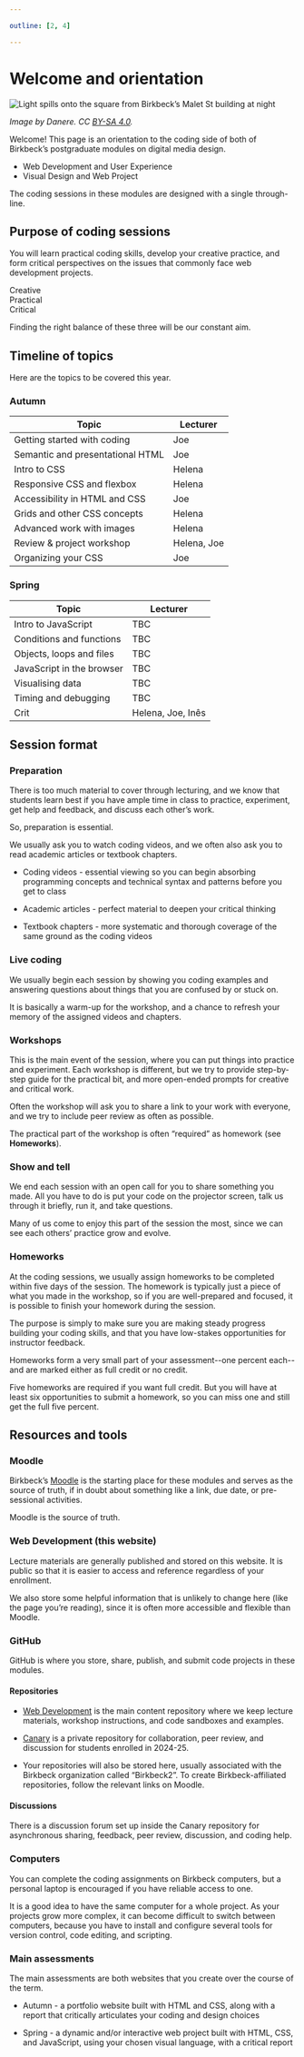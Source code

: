 ```yaml
---

outline: [2, 4]

---
```


# Welcome and orientation

![Light spills onto the square from Birkbeck’s Malet St building at
night](./images/birkbeck-malet-night.jpg)

*Image by Danere. CC [BY-SA
4.0](https://creativecommons.org/licenses/by-sa/4.0/deed.en).*

Welcome! This page is an orientation to the coding side of both of
Birkbeck’s postgraduate modules on digital media design. 

* Web Development and User Experience
* Visual Design and Web Project

The coding sessions in these modules are designed with a single through-line.

## Purpose of coding sessions

You will learn practical coding skills, develop your creative
practice, and form critical perspectives on the issues that commonly face web
development projects.

<div class="bg-slate-600 p-8 max-w-sm">
  <div class="relative h-64 text-3xl font-mono">
    <div class="absolute top-0 left-24">Creative</div>
    <div class="absolute left-20 top-10 w-1 h-16 rotate-45 bg-white"></div>
    <div class="absolute bottom-28 left-0">Practical</div>
    <div class="absolute left-24 bottom-10 w-1 h-16 -rotate-45 bg-white"></div>
    <div class="absolute bottom-0 left-32">Critical</div>
    <div class="absolute left-48 bottom-12 w-1 h-40 -rotate-12 bg-white"></div>
  </div>
</div>

Finding the right balance of these three will be our constant aim.

## Timeline of topics

Here are the topics to be covered this year.

### Autumn

| Topic                            | Lecturer
| -------------------------------- | ------------ |
| Getting started with coding      | Joe          |
| Semantic and presentational HTML | Joe          |
| Intro to CSS                     | Helena       |
| Responsive CSS and flexbox       | Helena       |
| Accessibility in HTML and CSS    | Joe          |
| Grids and other CSS concepts     | Helena       |
| Advanced work with images        | Helena       |
| Review & project workshop        | Helena, Joe  |
| Organizing your CSS              | Joe          |

### Spring

| Topic                      | Lecturer          |
| -------------------------- | ----------------- |
| Intro to JavaScript        | TBC               |
| Conditions and functions   | TBC               |
| Objects, loops and files   | TBC               |
| JavaScript in the browser  | TBC               |
| Visualising data           | TBC               |
| Timing and debugging       | TBC               |
| Crit                       | Helena, Joe, Inês |

## Session format

### Preparation

There is too much material to cover through lecturing, and we know
that students learn best if you have ample time in class to practice,
experiment, get help and feedback, and discuss each other’s work.

So, preparation is essential.

We usually ask you to watch coding videos, and we often also ask you to read
academic articles or textbook chapters.

* Coding videos - essential viewing so you can begin absorbing programming
  concepts and technical syntax and patterns before you get to class

* Academic articles - perfect material to deepen your critical thinking

* Textbook chapters - more systematic and thorough coverage of the same
  ground as the coding videos

### Live coding

We usually begin each session by showing you coding examples and answering
questions about things that you are confused by or stuck on.

It is basically a warm-up for the workshop, and a chance to refresh your memory
of the assigned videos and chapters.

### Workshops

This is the main event of the session, where you can put things into practice
and experiment. Each workshop is different, but we try to provide step-by-step
guide for the practical bit, and more open-ended prompts for creative and
critical work.

Often the workshop will ask you to share a link to your work with everyone, and
we try to include peer review as often as possible.

The practical part of the workshop is often “required” as homework (see **Homeworks**).

### Show and tell

We end each session with an open call for you to share something you made.
All you have to do is put your code on the projector screen, talk us through it
briefly, run it, and take questions.

Many of us come to enjoy this part of the session the most, since we can see each
others’ practice grow and evolve.

### Homeworks

At the coding sessions, we usually assign homeworks to be completed within five
days of the session. The homework is typically just a piece of what you made
in the workshop, so if you are well-prepared and focused, it is possible to
finish your homework during the session.

The purpose is simply to make sure you are making steady progress building your
coding skills, and that you have low-stakes opportunities for instructor feedback.

Homeworks form a very small part of your assessment--one
percent each--and are marked either as full credit or no credit.

Five homeworks are required if you want full credit. But you
will have at least six opportunities to submit a homework, so you can miss one
and still get the full five percent.

## Resources and tools

### Moodle

Birkbeck’s [Moodle](https://moodle.bbk.ac.uk) is the starting place for these
modules and serves as the source of truth, if in doubt about something like
a link, due date, or pre-sessional activities.

Moodle is the source of truth.

### Web Development (this website)

Lecture materials are generally published and stored on this website. It is
public so that it is easier to access and reference regardless of your
enrollment.

We also store some helpful information that is unlikely to change here (like
the page you’re reading), since it is often more accessible and flexible than
Moodle.

### GitHub

GitHub is where you store, share, publish, and submit code projects in these
modules.

#### Repositories

* [Web Development](https://github.com/Birkbeck2/web-development) is the main
  content repository where we keep lecture materials, workshop instructions,
  and code sandboxes and examples.

* [Canary](https://github.com/Birkbeck2/canary) is a private repository for
  collaboration, peer review, and discussion for students enrolled in 2024-25.

* Your repositories will also be stored here, usually associated with the
  Birkbeck organization called “Birkbeck2”. To create Birkbeck-affiliated
  repositories, follow the relevant links on Moodle.

#### Discussions

There is a discussion forum set up inside the Canary repository for
asynchronous sharing, feedback, peer review, discussion, and coding help.

### Computers

You can complete the coding assignments on Birkbeck computers, but a personal
laptop is encouraged if you have reliable access to one. 

It is a good idea to have the same computer for a whole project. As your
projects grow more complex, it can become difficult to switch between
computers, because you have to install and configure several tools for version
control, code editing, and scripting.

### Main assessments

The main assessments are both websites that you create over the course of the
term.

* Autumn - a portfolio website built with HTML and CSS, along with a report
  that critically articulates your coding and design choices

* Spring - a dynamic and/or interactive web project built with HTML, CSS,
  and JavaScript, using your chosen visual language, with a critical report
